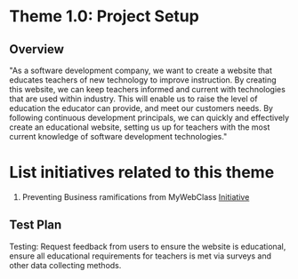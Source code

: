 # Theme 1.0: Project Setup
## Overview
"As a software development company, we want to create a website that educates teachers of new technology to improve instruction. By creating this website, we can keep teachers informed and current with technologies that are used within industry. This will enable us to raise the level of education the educator can provide, and meet our customers needs. By following continuous development principals, we can quickly and effectively create an educational website, setting us up for teachers with the most current knowledge of software development technologies."



# List initiatives related to this theme
1. Preventing Business ramifications from MyWebClass [Initiative](documentation/templates/theme/initiatives/initiative_template.md)

## Test Plan
Testing: Request feedback from users to ensure the website is educational, ensure all educational requirements for teachers is met via surveys and other data collecting methods.





